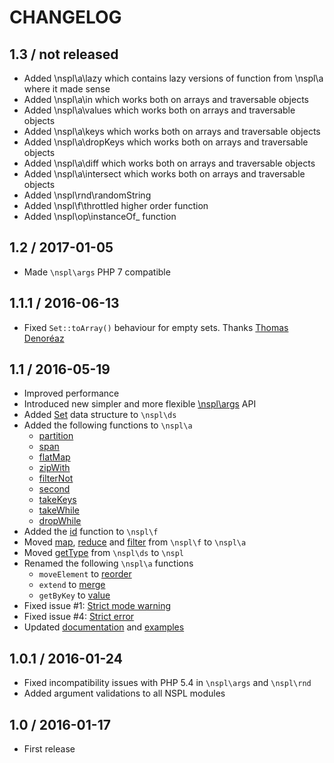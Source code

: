 # CHANGELOG

## 1.3 / not released

* Added \nspl\a\lazy which contains lazy versions of function from \nspl\a where it made sense
* Added \nspl\a\in which works both on arrays and traversable objects
* Added \nspl\a\values which works both on arrays and traversable objects
* Added \nspl\a\keys which works both on arrays and traversable objects
* Added \nspl\a\dropKeys which works both on arrays and traversable objects
* Added \nspl\a\diff which works both on arrays and traversable objects
* Added \nspl\a\intersect which works both on arrays and traversable objects
* Added \nspl\rnd\randomString
* Added \nspl\f\throttled higher order function
* Added \nspl\op\instanceOf_ function

## 1.2 / 2017-01-05

* Made ```\nspl\args``` PHP 7 compatible

## 1.1.1 / 2016-06-13

* Fixed ```Set::toArray()``` behaviour for empty sets. Thanks [Thomas Denoréaz](https://github.com/ThmX)

## 1.1 / 2016-05-19

* Improved performance
* Introduced new simpler and more flexible [\nspl\args](https://github.com/ihor/Nspl#nsplargs) API
* Added [Set](https://github.com/ihor/Nspl#set) data structure to ```\nspl\ds```
* Added the following functions to ```\nspl\a```
    * [partition](https://github.com/ihor/Nspl#partitionpredicate-sequence)
    * [span](https://github.com/ihor/Nspl#spanpredicate-sequence)
    * [flatMap](https://github.com/ihor/Nspl#flatmapfunction-sequence)
    * [zipWith](https://github.com/ihor/Nspl#zipwithfunction-sequence1-sequence2)
    * [filterNot](https://github.com/ihor/Nspl#filternotpredicate-sequence)
    * [second](https://github.com/ihor/Nspl#secondsequence)
    * [takeKeys](https://github.com/ihor/Nspl#takekeyssequence-array-keys)
    * [takeWhile](https://github.com/ihor/Nspl#takewhilepredicate-sequence)
    * [dropWhile](https://github.com/ihor/Nspl#dropwhilepredicate-sequence)
* Added the [id](https://github.com/ihor/Nspl#idvalue) function to ```\nspl\f```
* Moved [map](https://github.com/ihor/Nspl#mapfunction-sequence), [reduce](https://github.com/ihor/Nspl#reducefunction-sequence-initial--0) and [filter](https://github.com/ihor/Nspl#filterpredicate-sequence) from ```\nspl\f``` to ```\nspl\a```
* Moved [getType](https://github.com/ihor/Nspl#gettypevar) from ```\nspl\ds``` to ```\nspl```
* Renamed the following ```\nspl\a``` functions
    * ```moveElement``` to [reorder](https://github.com/ihor/Nspl#reorderarray-list-from-to)
    * ```extend``` to [merge](https://github.com/ihor/Nspl#mergesequence1-sequence2)
    * ```getByKey``` to [value](https://github.com/ihor/Nspl#valuearray-key-default--null)
* Fixed issue #1: [Strict mode warning](https://github.com/ihor/Nspl/issues/1)
* Fixed issue #4: [Strict error](https://github.com/ihor/Nspl/issues/4)
* Updated [documentation](https://github.com/ihor/Nspl#non-standard-php-library-nspl) and [examples](https://github.com/ihor/Nspl/tree/master/examples)

## 1.0.1 / 2016-01-24

* Fixed incompatibility issues with PHP 5.4 in ```\nspl\args``` and ```\nspl\rnd```
* Added argument validations to all NSPL modules


## 1.0 / 2016-01-17

* First release
